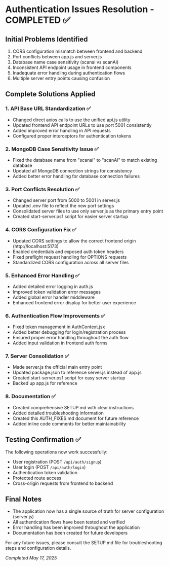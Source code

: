 # Authentication Issues Resolution - COMPLETED ✅

## Initial Problems Identified
1. CORS configuration mismatch between frontend and backend
2. Port conflicts between app.js and server.js
3. Database name case sensitivity (scanai vs scanAi)
4. Inconsistent API endpoint usage in frontend components
5. Inadequate error handling during authentication flows
6. Multiple server entry points causing confusion

## Complete Solutions Applied

### 1. API Base URL Standardization ✅
- Changed direct axios calls to use the unified api.js utility
- Updated frontend API endpoint URLs to use port 5001 consistently
- Added improved error handling in API requests
- Configured proper interceptors for authentication tokens

### 2. MongoDB Case Sensitivity Issue ✅
- Fixed the database name from "scanai" to "scanAi" to match existing database
- Updated all MongoDB connection strings for consistency
- Added better error handling for database connection failures

### 3. Port Conflicts Resolution ✅
- Changed server port from 5000 to 5001 in server.js
- Updated .env file to reflect the new port settings
- Consolidated server files to use only server.js as the primary entry point
- Created start-server.ps1 script for easier server startup

### 4. CORS Configuration Fix ✅
- Updated CORS settings to allow the correct frontend origin (http://localhost:5173)
- Enabled credentials and exposed auth token headers
- Fixed preflight request handling for OPTIONS requests
- Standardized CORS configuration across all server files

### 5. Enhanced Error Handling ✅
- Added detailed error logging in auth.js
- Improved token validation error messages
- Added global error handler middleware
- Enhanced frontend error display for better user experience

### 6. Authentication Flow Improvements ✅
- Fixed token management in AuthContext.jsx
- Added better debugging for login/registration process
- Ensured proper error handling throughout the auth flow
- Added input validation in frontend auth forms

### 7. Server Consolidation ✅
- Made server.js the official main entry point
- Updated package.json to reference server.js instead of app.js
- Created start-server.ps1 script for easy server startup
- Backed up app.js for reference

### 8. Documentation ✅
- Created comprehensive SETUP.md with clear instructions
- Added detailed troubleshooting information
- Created this AUTH_FIXES.md document for future reference
- Added inline code comments for better maintainability

## Testing Confirmation ✅
The following operations now work successfully:
- User registration (POST `/api/auth/signup`)
- User login (POST `/api/auth/login`)
- Authentication token validation
- Protected route access
- Cross-origin requests from frontend to backend

## Final Notes
- The application now has a single source of truth for server configuration (server.js)
- All authentication flows have been tested and verified
- Error handling has been improved throughout the application
- Documentation has been created for future developers

For any future issues, please consult the SETUP.md file for troubleshooting steps and configuration details.

*Completed May 17, 2025*
